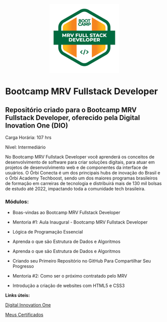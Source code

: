 <div align="center">

 <img src=https://github.com/viniciuskurt/Bootcamp-Dio-MRV-Fullstack-Developer/blob/main/img/logo-booctamp-MRV.png height="220px"/>  

</div>

# Bootcamp MRV Fullstack Developer 

## Repositório criado para o Bootcamp MRV Fullstack Developer, oferecido pela Digital Inovation One (DIO)

Carga Horária: 107 hrs

Nível: Intermediário


No Bootcamp MRV Fullstack Developer você aprenderá os conceitos de desenvolvimento de software para criar soluções digitais, para atuar em projetos de desenvolvimento web e de componentes da interface de usuários. O Órbi Conecta é um dos principais hubs de inovação do Brasil e o Órbi Academy Techboost, sendo um dos maiores programas brasileiros de formação em carreiras de tecnologia e distribuirá mais de 130 mil bolsas de estudo até 2022, impactando toda a comunidade tech brasileira.

### Módulos:

- Boas-vindas ao Bootcamp MRV Fullstack Developer

- Mentoria #1: Aula Inaugural - Bootcamp MRV Fullstack Developer

- Lógica de Programação Essencial

- Aprenda o que são Estrutura de Dados e Algoritmos

- Aprenda o que são Estrutura de Dados e Algoritmos

- Criando seu Primeiro Repositório no GitHub Para Compartilhar Seu Progresso
- Mentoria #2: Como ser o próximo contratado pelo MRV
- Introdução a criação de websites com HTML5 e CSS3





**Links úteis:**

<a href="https://web.dio.me/home">Digital Innovation One</a>

<a href="https://github.com/viniciuskurt/Certificados">Meus Certificados</a>

